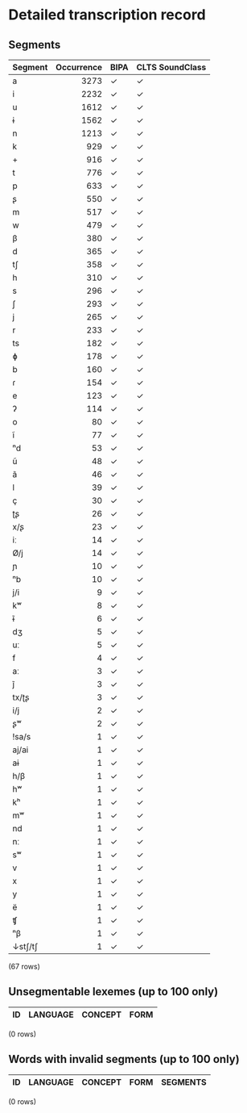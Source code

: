
# Detailed transcription record

## Segments

| Segment | Occurrence | BIPA | CLTS SoundClass |
|:----------|-------------:|:-------|:------------------|
| a | 3273 | ✓ | ✓ |
| i | 2232 | ✓ | ✓ |
| u | 1612 | ✓ | ✓ |
| ɨ | 1562 | ✓ | ✓ |
| n | 1213 | ✓ | ✓ |
| k | 929 | ✓ | ✓ |
| + | 916 | ✓ | ✓ |
| t | 776 | ✓ | ✓ |
| p | 633 | ✓ | ✓ |
| ʂ | 550 | ✓ | ✓ |
| m | 517 | ✓ | ✓ |
| w | 479 | ✓ | ✓ |
| β | 380 | ✓ | ✓ |
| d | 365 | ✓ | ✓ |
| tʃ | 358 | ✓ | ✓ |
| h | 310 | ✓ | ✓ |
| s | 296 | ✓ | ✓ |
| ʃ | 293 | ✓ | ✓ |
| j | 265 | ✓ | ✓ |
| r | 233 | ✓ | ✓ |
| ts | 182 | ✓ | ✓ |
| ɸ | 178 | ✓ | ✓ |
| b | 160 | ✓ | ✓ |
| ɾ | 154 | ✓ | ✓ |
| e | 123 | ✓ | ✓ |
| ʔ | 114 | ✓ | ✓ |
| o | 80 | ✓ | ✓ |
| ĩ | 77 | ✓ | ✓ |
| ⁿd | 53 | ✓ | ✓ |
| ũ | 48 | ✓ | ✓ |
| ã | 46 | ✓ | ✓ |
| l | 39 | ✓ | ✓ |
| ç | 30 | ✓ | ✓ |
| ʈʂ | 26 | ✓ | ✓ |
| x/ʂ | 23 | ✓ | ✓ |
| iː | 14 | ✓ | ✓ |
| Ø/j | 14 | ✓ | ✓ |
| ɲ | 10 | ✓ | ✓ |
| ⁿb | 10 | ✓ | ✓ |
| j/i | 9 | ✓ | ✓ |
| kʷ | 8 | ✓ | ✓ |
| ɨ̃ | 6 | ✓ | ✓ |
| dʒ | 5 | ✓ | ✓ |
| uː | 5 | ✓ | ✓ |
| f | 4 | ✓ | ✓ |
| aː | 3 | ✓ | ✓ |
| j̃ | 3 | ✓ | ✓ |
| tx/ʈʂ | 3 | ✓ | ✓ |
| i/j | 2 | ✓ | ✓ |
| ʂʷ | 2 | ✓ | ✓ |
| !sa/s | 1 | ✓ | ✓ |
| aj/ai | 1 | ✓ | ✓ |
| aɨ | 1 | ✓ | ✓ |
| h/β | 1 | ✓ | ✓ |
| hʷ | 1 | ✓ | ✓ |
| kʰ | 1 | ✓ | ✓ |
| mʷ | 1 | ✓ | ✓ |
| nd | 1 | ✓ | ✓ |
| nː | 1 | ✓ | ✓ |
| sʷ | 1 | ✓ | ✓ |
| v | 1 | ✓ | ✓ |
| x | 1 | ✓ | ✓ |
| y | 1 | ✓ | ✓ |
| ë | 1 | ✓ | ✓ |
| ʧ | 1 | ✓ | ✓ |
| ⁿβ | 1 | ✓ | ✓ |
| ↓stʃ/tʃ | 1 | ✓ | ✓ |

(67 rows)



## Unsegmentable lexemes (up to 100 only)

| ID | LANGUAGE | CONCEPT | FORM |
|------|------------|-----------|--------|

(0 rows)



## Words with invalid segments (up to 100 only)

| ID | LANGUAGE | CONCEPT | FORM | SEGMENTS |
|------|------------|-----------|--------|------------|

(0 rows)



